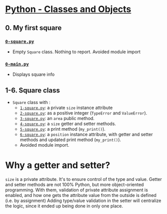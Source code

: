 # [Python - Classes and Objects](https://intranet.hbtn.io/projects/2124)

## 0. My first square
### [`0-square.py`](0-square.py)
* Empty `Square` class. Nothing to report. Avoided module import
### [`0-main.py`](0-main.py)
* Displays square info

## 1-6. Square class
* `Square` class with :
    * [`1-square.py`](1-square.py): a private `size` instance attribute
    * [`2-square.py`](2-square.py): as a positive integer (`TypeError` and `ValueError`).
    * [`3-square.py`](3-square.py): an `area` public method.
    * [`4-square.py`](4-square.py): a `size` getter and setter methods.
    * [`5-square.py`](5-square.py): a print method (`my_print()`).
    * [`6-square.py`](6-square.py): a `position` instance attribute, with getter and setter methods and updated print method (`my_print()`).
    * Avoided module import.

# Why a getter and setter?
`size` is a private attribute. It's to ensure control of the type and value. Getter and setter methods are not 100% Python, but more object-oriented programming. With them, validation of private attribute assignment is enabled, and how one gets the attribute value from the outside is defined (i.e. by assignment) Adding type/value validation in the setter will centralize the logic, since it ended up being done in only one place.
